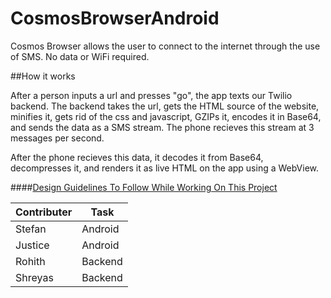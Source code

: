 CosmosBrowserAndroid
====================

Cosmos Browser allows the user to connect to the internet through the use of SMS. No data or WiFi required.

##How it works

After a person inputs a url and presses "go", the app texts our Twilio backend. The backend takes the url, gets the HTML source of the website, minifies it, gets rid of the css and javascript, GZIPs it, encodes it in Base64, and sends the data as a SMS stream. The phone recieves this stream at 3 messages per second. 

After the phone recieves this data, it decodes it from Base64, decompresses it, and renders it as live HTML on the app using a WebView.

####[Design Guidelines To Follow While Working On This Project](https://google-styleguide.googlecode.com/svn/trunk/javaguide.html)


Contributer | Task
--- | ---
Stefan | Android
Justice | Android
Rohith | Backend
Shreyas | Backend
